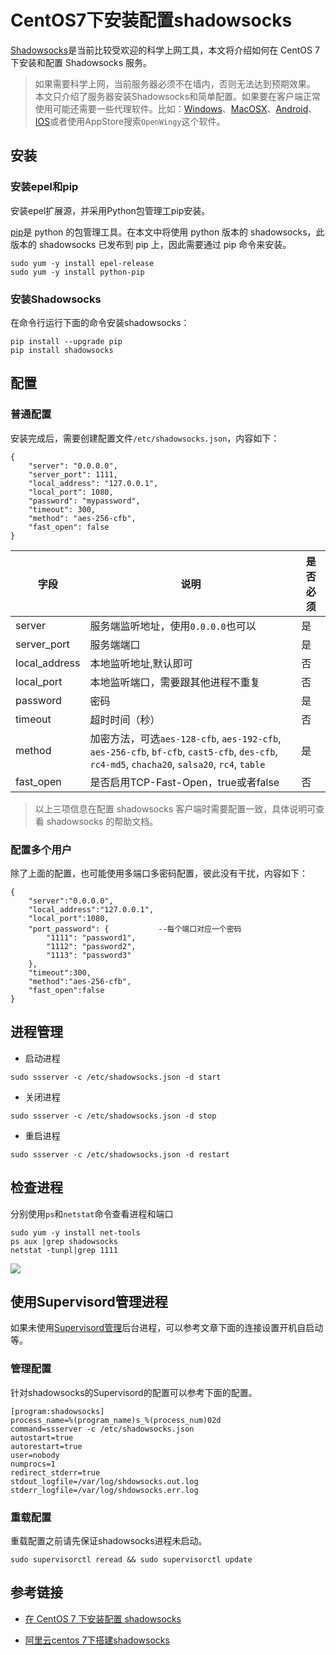 # CentOS7下安装配置shadowsocks

[Shadowsocks](https://github.com/shadowsocks/)是当前比较受欢迎的科学上网工具，本文将介绍如何在 CentOS 7下安装和配置 Shadowsocks 服务。

> 如果需要科学上网，当前服务器必须不在墙内，否则无法达到预期效果。
> 本文只介绍了服务器安装Shadowsocks和简单配置。如果要在客户端正常使用可能还需要一些代理软件。比如：[Windows](https://github.com/shadowsocks/shadowsocks-windows/wiki/Shadowsocks-Windows-%E4%BD%BF%E7%94%A8%E8%AF%B4%E6%98%8E)、[MacOSX](https://github.com/shadowsocks/ShadowsocksX-NG)、[Android](https://github.com/shadowsocks/shadowsocks-android)、[IOS](https://github.com/shadowsocks/shadowsocks-iOS/wiki/Help)或者使用AppStore搜索`OpenWingy`这个软件。

## 安装

### 安装epel和pip
安装epel扩展源，并采用Python包管理工pip安装。

[pip](https://pip.pypa.io/en/stable/installing/)是 python 的包管理工具。在本文中将使用 python 版本的 shadowsocks，此版本的 shadowsocks 已发布到 pip 上，因此需要通过 pip 命令来安装。

```
sudo yum -y install epel-release
sudo yum -y install python-pip
```

### 安装Shadowsocks

在命令行运行下面的命令安装shadowsocks：

```
pip install --upgrade pip
pip install shadowsocks
```

## 配置

### 普通配置

安装完成后，需要创建配置文件`/etc/shadowsocks.json`，内容如下：

```
{
    "server": "0.0.0.0",
    "server_port": 1111,
    "local_address": "127.0.0.1",
    "local_port": 1080,
    "password": "mypassword",
    "timeout": 300,
    "method": "aes-256-cfb",
    "fast_open": false
}
```


字段 | 说明 | 是否必须
---- | ---- | ----
server | 服务端监听地址，使用`0.0.0.0`也可以 | 是
server_port | 服务端端口 | 是
local_address | 本地监听地址,默认即可 | 否
local_port | 本地监听端口，需要跟其他进程不重复 | 否
password | 密码 | 是
timeout | 超时时间（秒）| 否
method | 加密方法，可选`aes-128-cfb`, `aes-192-cfb`, `aes-256-cfb`, `bf-cfb`, `cast5-cfb`, `des-cfb`, `rc4-md5`, `chacha20`, `salsa20`, `rc4`, `table` | 是
fast_open | 是否启用TCP-Fast-Open，true或者false | 否

 

> 以上三项信息在配置 shadowsocks 客户端时需要配置一致，具体说明可查看 shadowsocks 的帮助文档。


### 配置多个用户

除了上面的配置，也可能使用多端口多密码配置，彼此没有干扰，内容如下：

```
{
    "server":"0.0.0.0",
    "local_address":"127.0.0.1",
    "local_port":1080,
    "port_password": {           --每个端口对应一个密码
        "1111": "password1",
        "1112": "password2",
        "1113": "password3"
    },
    "timeout":300,
    "method":"aes-256-cfb",
    "fast_open":false
}
```


## 进程管理

* 启动进程

```
sudo ssserver -c /etc/shadowsocks.json -d start
```


* 关闭进程

```
sudo ssserver -c /etc/shadowsocks.json -d stop
```


* 重启进程

```
sudo ssserver -c /etc/shadowsocks.json -d restart
```


## 检查进程
分别使用`ps`和`netstat`命令查看进程和端口

```
sudo yum -y install net-tools
ps aux |grep shadowsocks
netstat -tunpl|grep 1111
```

![](/assets/ps-and-netstat-check-shadowsocks-status.png)

## 使用Supervisord管理进程

如果未使用[Supervisord管理](/centos/how-to-use-supervisord-manager-processes.md)后台进程，可以参考文章下面的连接设置开机自启动等。


### 管理配置

针对shadowsocks的Supervisord的配置可以参考下面的配置。

```
[program:shadowsocks]
process_name=%(program_name)s_%(process_num)02d
command=ssserver -c /etc/shadowsocks.json
autostart=true
autorestart=true
user=nobody
numprocs=1
redirect_stderr=true
stdout_logfile=/var/log/shdowsocks.out.log
stderr_logfile=/var/log/shdowsocks.err.log
```


### 重载配置

重载配置之前请先保证shadowsocks进程未启动。

```
sudo supervisorctl reread && sudo supervisorctl update
```


## 参考链接

- [在 CentOS 7 下安装配置 shadowsocks](https://morning.work/page/2015-12/install-shadowsocks-on-centos-7.html)

- [阿里云centos 7下搭建shadowsocks](https://segmentfault.com/a/1190000010639190)
